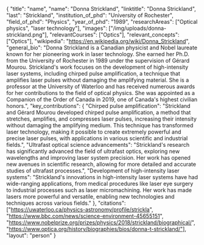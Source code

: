 {
  "title": "name",
  "name": "Donna Strickland",
  "linktitle": "Donna Strickland",
  "last": "Strickland",
  "institution_of_phd": "University of Rochester",
  "field_of_phd": "Physics",
  "year_of_phd": "1989",
  "researchAreas": ["Optical physics", "laser technology"],
  "images": ["/img/uploads/donna-strickland.png"],
  "relevantCourses": ["Optics"],
  "relevant_concepts": ["Optics"],
  "wikipedia": "https://en.wikipedia.org/wiki/Donna_Strickland",
  "general_bio": "Donna Strickland is a Canadian physicist and Nobel laureate known for her pioneering work in laser technology. She earned her Ph.D. from the University of Rochester in 1989 under the supervision of Gérard Mourou. Strickland's work focuses on the development of high-intensity laser systems, including chirped pulse amplification, a technique that amplifies laser pulses without damaging the amplifying material. She is a professor at the University of Waterloo and has received numerous awards for her contributions to the field of optical physics. She was appointed as a Companion of the Order of Canada in 2019, one of Canada's highest civilian honors.",
  "key_contributions": {
    "Chirped pulse amplification": "Strickland and Gérard Mourou developed chirped pulse amplification, a method that stretches, amplifies, and compresses laser pulses, increasing their intensity without damaging the amplifying medium. This technique has transformed laser technology, making it possible to create extremely powerful and precise laser pulses, with applications in various scientific and industrial fields.",
    "Ultrafast optical science advancements": "Strickland's research has significantly advanced the field of ultrafast optics, exploring new wavelengths and improving laser system precision. Her work has opened new avenues in scientific research, allowing for more detailed and accurate studies of ultrafast processes.",
    "Development of high-intensity laser systems": "Strickland's innovations in high-intensity laser systems have had wide-ranging applications, from medical procedures like laser eye surgery to industrial processes such as laser micromachining. Her work has made lasers more powerful and versatile, enabling new technologies and techniques across various fields."
  },
  "citations": ["https://uwaterloo.ca/physics-astronomy/profile/strickla", "https://www.bbc.com/news/science-environment-45655151", "https://www.nobelprize.org/prizes/physics/2018/strickland/biographical/", "https://www.optica.org/history/biographies/bios/donna-t-strickland/"],
  "layout": "person"
}

